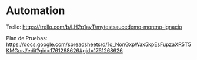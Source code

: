 # Automation
Trello:
https://trello.com/b/LH2p1ayT/mytestsaucedemo-moreno-ignacio

Plan de Pruebas:
https://docs.google.com/spreadsheets/d/1q_NonGxpWax5kpEsFupzaXR5T5KMGprJ/edit?gid=1761268626#gid=1761268626
